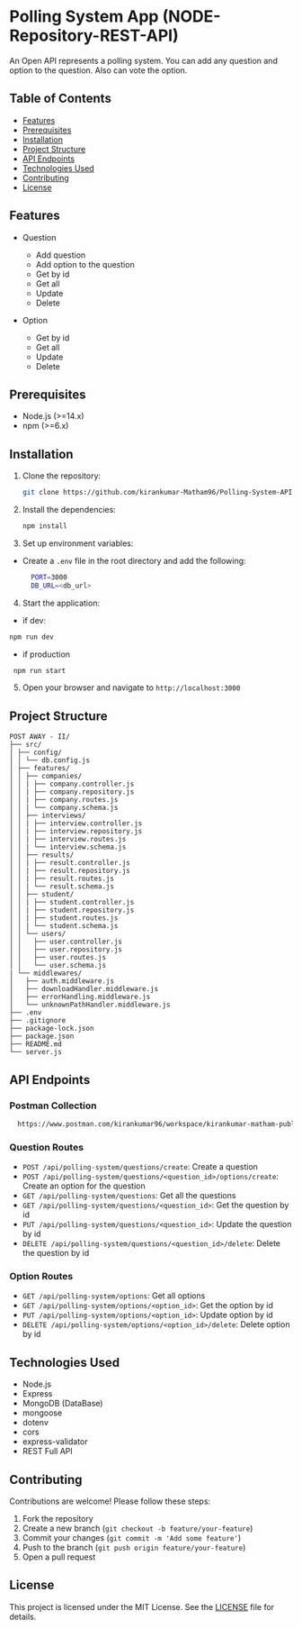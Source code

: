 # Polling System App (NODE-Repository-REST-API)

An Open API represents a polling system. You can add any question and option to the question. Also can vote the option.

## Table of Contents

- [Features](#backend-features)
- [Prerequisites](#prerequisites)
- [Installation](#installation)
- [Project Structure](#project-structure)
- [API Endpoints](#api-endpoints)
- [Technologies Used](#technologies-used)
- [Contributing](#contributing)
- [License](#license)

## Features

- Question

  - Add question
  - Add option to the question
  - Get by id
  - Get all
  - Update
  - Delete

- Option

  - Get by id
  - Get all
  - Update
  - Delete

## Prerequisites

- Node.js (>=14.x)
- npm (>=6.x)

## Installation

1. Clone the repository:

   ```bash
   git clone https://github.com/kirankumar-Matham96/Polling-System-API.git

   ```

2. Install the dependencies:
   ```bash
   npm install
   ```
3. Set up environment variables:

- Create a `.env` file in the root directory and add the following:
  ```bash
    PORT=3000
    DB_URL=<db_url>
  ```

4. Start the application:

- if dev:

```bash
npm run dev
```

- if production

```bash
 npm run start
```

5. Open your browser and navigate to `http://localhost:3000`

## Project Structure

    POST AWAY - II/
    ├── src/
    │ ├── config/
    │ │ └── db.config.js
    │ ├── features/
    │ │ ├── companies/
    │ │ | ├── company.controller.js
    │ │ | ├── company.repository.js
    │ │ | ├── company.routes.js
    │ │ | └── company.schema.js
    │ │ ├── interviews/
    │ │ | ├── interview.controller.js
    │ │ | ├── interview.repository.js
    │ │ | ├── interview.routes.js
    │ │ | └── interview.schema.js
    │ │ ├── results/
    │ │ | ├── result.controller.js
    │ │ | ├── result.repository.js
    │ │ | ├── result.routes.js
    │ │ | └── result.schema.js
    │ │ ├── student/
    │ │ | ├── student.controller.js
    │ │ | ├── student.repository.js
    │ │ | ├── student.routes.js
    │ │ | └── student.schema.js
    │ │ └── users/
    │ │   ├── user.controller.js
    │ │   ├── user.repository.js
    │ │   ├── user.routes.js
    │ │   └── user.schema.js
    | └── middlewares/
    │   ├── auth.middleware.js
    │   ├── downloadHandler.middleware.js
    │   ├── errorHandling.middleware.js
    │   └── unknownPathHandler.middleware.js
    ├── .env
    ├── .gitignore
    ├── package-lock.json
    ├── package.json
    ├── README.md
    └── server.js

## API Endpoints

### Postman Collection

```bash
  https://www.postman.com/kirankumar96/workspace/kirankumar-matham-public-workspace/collection/15920123-5a539425-fc55-4e6b-9311-abf9b084da0b?action=share&creator=15920123
```

### Question Routes

- `POST /api/polling-system/questions/create`: Create a question
- `POST /api/polling-system/questions/<question_id>/options/create`: Create an option for the question
- `GET /api/polling-system/questions`: Get all the questions
- `GET /api/polling-system/questions/<question_id>`: Get the question by id
- `PUT /api/polling-system/questions/<question_id>`: Update the question by id
- `DELETE /api/polling-system/questions/<question_id>/delete`: Delete the question by id

### Option Routes

- `GET /api/polling-system/options`: Get all options
- `GET /api/polling-system/options/<option_id>`: Get the option by id
- `PUT /api/polling-system/options/<option_id>`: Update option by id
- `DELETE /api/polling-system/options/<option_id>/delete`: Delete option by id

## Technologies Used

- Node.js
- Express
- MongoDB (DataBase)
- mongoose
- dotenv
- cors
- express-validator
- REST Full API

## Contributing

Contributions are welcome! Please follow these steps:

1. Fork the repository
2. Create a new branch (`git checkout -b feature/your-feature`)
3. Commit your changes (`git commit -m 'Add some feature'`)
4. Push to the branch (`git push origin feature/your-feature`)
5. Open a pull request

## License

This project is licensed under the MIT License. See the [LICENSE](LICENSE) file for details.
